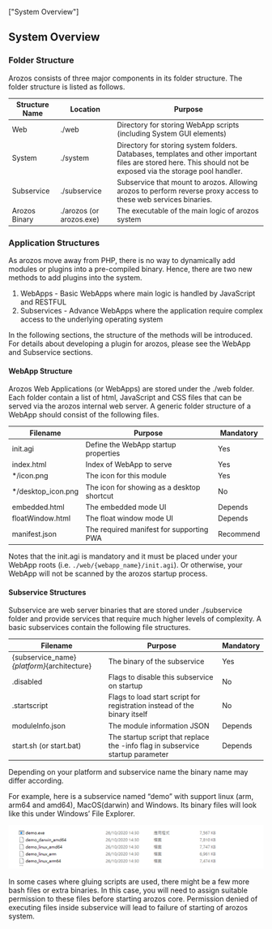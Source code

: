 ["System Overview"]

## System Overview

### Folder Structure

Arozos consists of three major components in its folder structure. The folder structure is listed as follows.

| Structure Name | Location                 | Purpose                                                      |
| -------------- | ------------------------ | ------------------------------------------------------------ |
| Web            | ./web                    | Directory for storing WebApp scripts (including System GUI elements) |
| System         | ./system                 | Directory for storing system folders. Databases, templates and other important files are stored here. This should not be exposed via the storage pool handler. |
| Subservice     | ./subservice             | Subservice that mount to arozos. Allowing arozos to perform reverse proxy access to these web services binaries. |
| Arozos Binary  | ./arozos (or arozos.exe) | The executable of the main logic of arozos system            |

### Application Structures

As arozos move away from PHP, there is no way to dynamically add modules or plugins into a pre-compiled binary. Hence, there are two new methods to add plugins into the system. 

1. WebApps - Basic WebApps where main logic is handled by JavaScript and RESTFUL
2. Subservices - Advance WebApps where the application require complex access to the underlying operating system

In the following sections, the structure of the methods will be introduced. For details about developing a plugin for arozos, please see the WebApp and Subservice sections.



#### WebApp Structure

Arozos Web Applications (or WebApps) are stored under the ./web folder. Each folder contain a list of html, JavaScript and CSS files that can be served via the arozos internal web server. A generic folder structure of a WebApp should consist of the following files.

| Filename           | Purpose                                    | Mandatory |
| ------------------ | ------------------------------------------ | --------- |
| init.agi           | Define the WebApp startup properties       | Yes       |
| index.html         | Index of WebApp to serve                   | Yes       |
| */icon.png         | The icon for this module                   | Yes       |
| */desktop_icon.png | The icon for showing as a desktop shortcut | No        |
| embedded.html      | The embedded mode UI                       | Depends   |
| floatWindow.html   | The float window mode UI                   | Depends   |
| manifest.json      | The required manifest for supporting PWA   | Recommend |

Notes that the init.agi is mandatory and it must be placed under your WebApp roots (i.e. ```./web/{webapp_name}/init.agi```). Or otherwise, your WebApp will not be scanned by the arozos startup process.

#### Subservice Structures

Subservice are web server binaries that are stored under ./subservice folder and provide services that require much higher levels of complexity. A basic subservices contain the following file structures.



| Filename                                    | Purpose                                                      | Mandatory |
| ------------------------------------------- | ------------------------------------------------------------ | --------- |
| {subservice_name}_{platform}_{architecture} | The binary of the subservice                                 | Yes       |
| .disabled                                   | Flags to disable this subservice on startup                  | No        |
| .startscript                                | Flags to load start script for registration instead of the binary itself | No        |
| moduleInfo.json                             | The module information JSON                                  | Depends   |
| start.sh (or start.bat)                     | The startup script that replace the -info flag in subservice startup parameter | Depends   |



Depending on your platform and subservice name the binary name may differ according. 

For example, here is a subservice named “demo” with support linux (arm, arm64 and amd64), MacOS(darwin) and Windows. Its binary files will look like this under Windows’ File Explorer.

![2020-12-06_16-23-58](../../img/5/2020-12-06_16-23-58.png)



In some cases where gluing scripts are used, there might be a few more bash files or extra binaries. In this case, you will need to assign suitable permission to these files before starting arozos core. Permission denied of executing files inside subservice will lead to failure of starting of arozos system. 